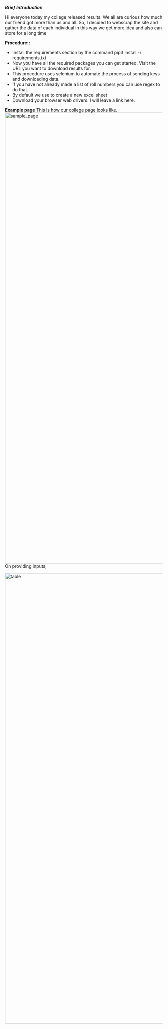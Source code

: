 ***Brief Introduction***

Hi everyone today my college released results. We all are curious how much our friend got more than us and all. 
So, I decided to webscrap the site and gather the data of each individual in this way we get more idea and also can 
store for a long time

**Procedure::**
- Install the requirements section by the command
    pip3 install -r requirements.txt
- Now you have all the required packages you can get started. Visit the URL you want to download results for. 
- This procedure uses selenium to automate the process of sending keys and downloading data.
- If you have not already made a list of roll numbers you can use regex to do that. 
- By default we use to create a new excel sheet
- Download your browser web drivers. I will leave a link here.

**Example page**
This is how our college page looks like.
  <img width="1438" alt="sample_page" src="https://github.com/KOAwesome/College-CGPA-collection/assets/99417716/2352f2ac-5660-408e-8469-dad18995afca">
On providing inputs, 

<img width="1438" alt="table" src="https://github.com/KOAwesome/College-CGPA-collection/assets/99417716/52f0a083-ebbc-4396-b6e2-62afefc9027d">
